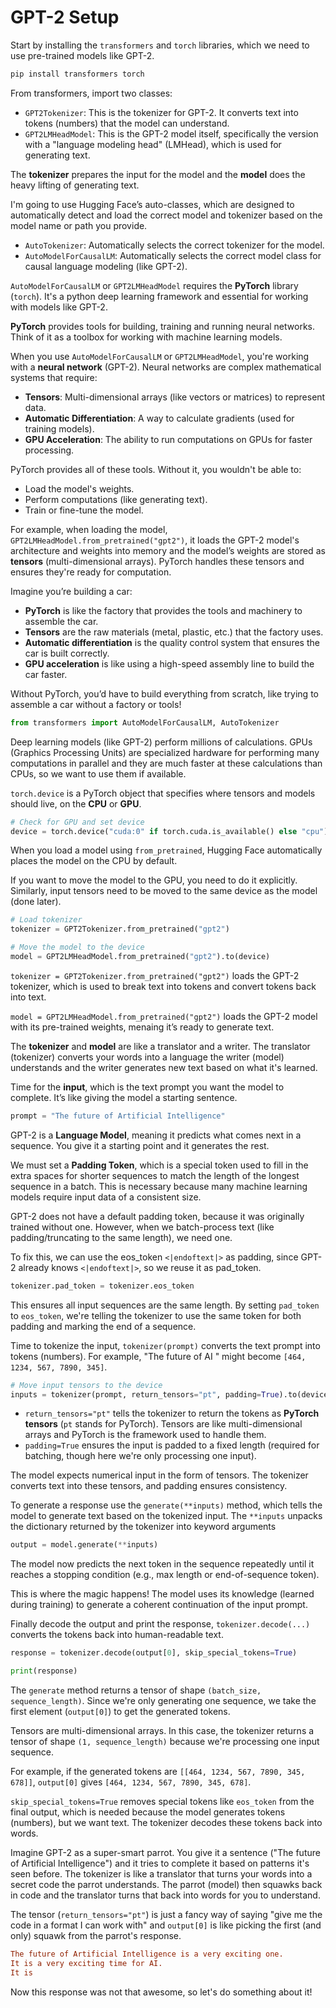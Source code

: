 # GPT-2 Setup

Start by installing the `transformers` and `torch` libraries, which we need to use pre-trained models like GPT-2.

```bash
pip install transformers torch
```

From transformers, import two classes:
- `GPT2Tokenizer`: This is the tokenizer for GPT-2. It converts text into tokens (numbers) that the model can understand.
- `GPT2LMHeadModel`: This is the GPT-2 model itself, specifically the version with a "language modeling head" (LMHead), which is used for generating text.

The **tokenizer** prepares the input for the model and the **model** does the heavy lifting of generating text.

I'm going to use Hugging Face’s auto-classes, which are designed to automatically detect and load the correct model and tokenizer based on the model name or path you provide.
- `AutoTokenizer`: Automatically selects the correct tokenizer for the model.
- `AutoModelForCausalLM`: Automatically selects the correct model class for causal language modeling (like GPT-2).

`AutoModelForCausalLM` or `GPT2LMHeadModel` requires the **PyTorch** library (`torch`). It's a python deep learning framework and essential for working with models like GPT-2. 

**PyTorch** provides tools for building, training and running neural networks. Think of it as a toolbox for working with machine learning models.

When you use `AutoModelForCausalLM` or `GPT2LMHeadModel`, you're working with a **neural network** (GPT-2). Neural networks are complex mathematical systems that require:
- **Tensors**: Multi-dimensional arrays (like vectors or matrices) to represent data.
- **Automatic Differentiation**: A way to calculate gradients (used for training models).
- **GPU Acceleration**: The ability to run computations on GPUs for faster processing.

PyTorch provides all of these tools. Without it, you wouldn't be able to:
- Load the model's weights.
- Perform computations (like generating text).
- Train or fine-tune the model.

For example, when loading the model, `GPT2LMHeadModel.from_pretrained("gpt2")`, it loads the GPT-2 model's architecture and weights into memory and the model’s weights are stored as **tensors** (multi-dimensional arrays). PyTorch handles these tensors and ensures they're ready for computation.

Imagine you’re building a car:
- **PyTorch** is like the factory that provides the tools and machinery to assemble the car.
- **Tensors** are the raw materials (metal, plastic, etc.) that the factory uses.
- **Automatic differentiation** is the quality control system that ensures the car is built correctly.
- **GPU acceleration** is like using a high-speed assembly line to build the car faster.

Without PyTorch, you’d have to build everything from scratch, like trying to assemble a car without a factory or tools!

```python
from transformers import AutoModelForCausalLM, AutoTokenizer
```

Deep learning models (like GPT-2) perform millions of calculations. GPUs (Graphics Processing Units) are specialized hardware for performing many computations in parallel and they are much faster at these calculations than CPUs, so we want to use them if available. 

`torch.device` is a PyTorch object that specifies where tensors and models should live, on the **CPU** or **GPU**. 

```python
# Check for GPU and set device
device = torch.device("cuda:0" if torch.cuda.is_available() else "cpu")
```

When you load a model using `from_pretrained`, Hugging Face automatically places the model on the CPU by default.

If you want to move the model to the GPU, you need to do it explicitly. Similarly, input tensors need to be moved to the same device as the model (done later).

```python
# Load tokenizer
tokenizer = GPT2Tokenizer.from_pretrained("gpt2")

# Move the model to the device
model = GPT2LMHeadModel.from_pretrained("gpt2").to(device)
```
`tokenizer = GPT2Tokenizer.from_pretrained("gpt2")` loads the GPT-2 tokenizer, which is used to break text into tokens and convert tokens back into text.

`model = GPT2LMHeadModel.from_pretrained("gpt2")` loads the GPT-2 model with its pre-trained weights, menaing it’s ready to generate text.

The **tokenizer** and **model** are like a translator and a writer. The translator (tokenizer) converts your words into a language the writer (model) understands and the writer generates new text based on what it's learned.

Time for the **input**, which is the text prompt you want the model to complete. It’s like giving the model a starting sentence.

```python
prompt = "The future of Artificial Intelligence"
```

GPT-2 is a **Language Model**, meaning it predicts what comes next in a sequence. You give it a starting point and it generates the rest.

We must set a **Padding Token**, which is a special token used to fill in the extra spaces for shorter sequences to match the length of the longest sequence in a batch. This is necessary because many machine learning models require input data of a consistent size.

GPT-2 does not have a default padding token, because it was originally trained without one. However, when we batch-process text (like padding/truncating to the same length), we need one.

To fix this, we can use the eos_token `<|endoftext|>` as padding, since GPT-2 already knows `<|endoftext|>`, so we reuse it as pad_token.

```python
tokenizer.pad_token = tokenizer.eos_token
```

This ensures all input sequences are the same length. By setting `pad_token` to `eos_token`, we're telling the tokenizer to use the same token for both padding and marking the end of a sequence.

Time to tokenize the input, `tokenizer(prompt)` converts the text prompt into tokens (numbers). For example, "The future of AI " might become `[464, 1234, 567, 7890, 345]`.

```python
# Move input tensors to the device
inputs = tokenizer(prompt, return_tensors="pt", padding=True).to(device)
```

- `return_tensors="pt"` tells the tokenizer to return the tokens as **PyTorch tensors** (`pt` stands for PyTorch). Tensors are like multi-dimensional arrays and PyTorch is the framework used to handle them.
- `padding=True` ensures the input is padded to a fixed length (required for batching, though here we're only processing one input).

The model expects numerical input in the form of tensors. The tokenizer converts text into these tensors, and padding ensures consistency.

To generate a response use the `generate(**inputs)` method, which tells the model to generate text based on the tokenized input. The `**inputs` unpacks the dictionary returned by the tokenizer into keyword arguments

```python
output = model.generate(**inputs)
```

The model now predicts the next token in the sequence repeatedly until it reaches a stopping condition (e.g., max length or end-of-sequence token).

This is where the magic happens! The model uses its knowledge (learned during training) to generate a coherent continuation of the input prompt. 

Finally decode the output and print the response, `tokenizer.decode(...)` converts the tokens back into human-readable text.

```python
response = tokenizer.decode(output[0], skip_special_tokens=True)

print(response)
```

The `generate` method returns a tensor of shape `(batch_size, sequence_length)`. Since we're only generating one sequence, we take the first element (`output[0]`) to get the generated tokens.

Tensors are multi-dimensional arrays. In this case, the tokenizer returns a tensor of shape `(1, sequence_length)` because we're processing one input sequence.

For example, if the generated tokens are `[[464, 1234, 567, 7890, 345, 678]]`, `output[0]` gives `[464, 1234, 567, 7890, 345, 678]`.

`skip_special_tokens=True` removes special tokens like `eos_token` from the final output, which is needed because the model generates tokens (numbers), but we want text. The tokenizer decodes these tokens back into words.

Imagine GPT-2 as a super-smart parrot. You give it a sentence ("The future of Artificial Intelligence") and it tries to complete it based on patterns it's seen before. The tokenizer is like a translator that turns your words into a secret code the parrot understands. The parrot (model) then squawks back in code and the translator turns that back into words for you to understand.

The tensor (`return_tensors="pt"`) is just a fancy way of saying "give me the code in a format I can work with" and `output[0]` is like picking the first (and only) squawk from the parrot's response.

```ini
The future of Artificial Intelligence is a very exciting one. 
It is a very exciting time for AI.  
It is
``` 

Now this response was not that awesome, so let's do something about it!